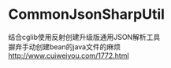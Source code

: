# CommonJsonSharpUtil
结合cglib使用反射创建升级版通用JSON解析工具<br/>
摒弃手动创建bean的java文件的麻烦<br/>
http://www.cuiweiyou.com/1772.html
